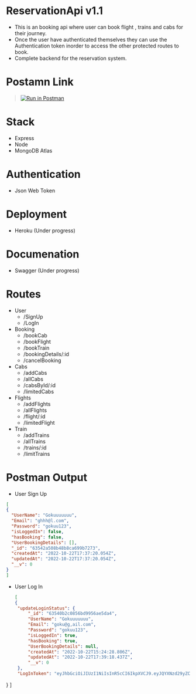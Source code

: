 # ReservationApi v1.1
 - This is an booking api where user can book flight , trains and cabs for their journey.
 - Once the user have authenticated themselves they can use the Authentication token inorder to access the other protected routes to book.
 - Complete backend for the reservation system.
 
 # Postamn Link
 > [![Run in Postman](https://run.pstmn.io/button.svg)](https://god.gw.postman.com/run-collection/24017825-e9898502-94c3-4a47-b980-89142bbf3adb?action=collection%2Ffork&collection-url=entityId%3D24017825-e9898502-94c3-4a47-b980-89142bbf3adb%26entityType%3Dcollection%26workspaceId%3D3198dfc5-3073-439e-8560-ae541475bc1d)

# Stack 
  - Express
  - Node
  - MongoDB Atlas
  
 # Authentication 
   - Json Web Token
  
 # Deployment 
   - Heroku (Under progress)
 # Documenation
   - Swagger (Under progress)

# Routes 
  - User
    - /SignUp
    - /LogIn
  - Booking 
    - /bookCab
    - /bookFlight
    - /bookTrain
    - /bookingDetails/:id
    - /cancelBooking
  - Cabs
    - /addCabs
    - /allCabs
    - /cabsById/:id
    - /limitedCabs
  - Flights
    - /addFlights
    - /allFlights
    - /flight/:id
    - /limitedFlight
  - Train
    - /addTrains
    - /allTrains
    - /trains/:id
    - /limitTrains
 
# Postman Output
  - User Sign Up
  ``` json
  [
  {
    "UserName": "Gokuuuuuuu",
    "Email": "ghhh@l.com",
    "Password": "gokuu123",
    "isLoggedIn": false,
    "hasBooking": false,
    "UserBookingDetails": [],
    "_id": "63542a508b48b8ca699b7273",
    "createdAt": "2022-10-22T17:37:20.054Z",
    "updatedAt": "2022-10-22T17:37:20.054Z",
    "__v": 0
}
]
  ```
 - User Log In
   ``` json
   [
   {
    "updateLoginStatus": {
        "_id": "63540b2c0856bd9956ae5da4",
        "UserName": "Gokuuuuuuu",
        "Email": "goku@g,ail.com",
        "Password": "gokuu123",
        "isLoggedIn": true,
        "hasBooking": true,
        "UserBookingDetails": null,
        "createdAt": "2022-10-22T15:24:28.806Z",
        "updatedAt": "2022-10-22T17:39:18.437Z",
        "__v": 0
    },
    "LogInToken": "eyJhbGciOiJIUzI1NiIsInR5cCI6IkpXVCJ9.eyJQYXNzd29yZCI6eyJfaWQiOiI2MzU0MGIyYzA4NTZiZDk5NTZhZTVkYTQiLCJVc2VyTmFtZSI6Ikdva3V1dXV1dXUiLCJFbWFpbCI6Imdva3VAZyxhaWwuY29tIiwiUGFzc3dvcmQiOiJnb2t1dTEyMyIsImlzTG9nZ2VkSW4iOnRydWUsImhhc0Jvb2tpbmciOnRydWUsIlVzZXJCb29raW5nRGV0YWlscyI6bnVsbCwiY3JlYXRlZEF0IjoiMjAyMi0xMC0yMlQxNToyNDoyOC44MDZaIiwidXBkYXRlZEF0IjoiMjAyMi0xMC0yMlQxNzozOToxOC40MzdaIiwiX192IjowfSwiaWF0IjoxNjY2NDYwMzYzLCJleHAiOjE2NjY1NDY3NjN9.axokP91hfn5cLWHSZhJOs1yy1KESnxR5qjZtRwksO7k"
}
]
   ```

    
 
  
 
